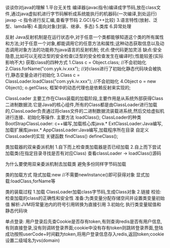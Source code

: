 谈谈你对java的理解
1.平台无关性
  编译器(javac指令)编译成字节码,放在class文件,通过java虚拟机进行字节码解析成系统能执行的机器码(一次编译,到处运行)
  javap -c 指令进行反汇编,查看字节码
2.GC(与C++比较)
3.语言特性(放射、泛型、lamda等)
4.面向对象(封装、继承、多态)
5.类库
6.异常处理

反射
Java反射机制是在运行状态中,对于任意一个类都能够知道这个类的所有属性和方法;对于任意一个对象,都能调用它的任意方法和属性;这种动态获取信息以及动态调用对象方法的功能称为java语言的反射机制;
优点:使代码更加灵活
缺点:安全隐患,比如可以无视泛型的安全检查(泛型的安全检查发生在编译时);性能较差(实际影响不大)
获取class的四种方式
1.Class c = Object.class; //不会初始化
2.Class.forName("com.yyk.iv.xxx"); //对class进行了初始化静态代码块会被执行,静态变量会进行初始化
3.Class c = ClassLoader.loadClass("com.yyk.iv.xxx"); //不会初始化
4.Object o = new Object();
  o.getClass;
框架中的动态代理也是依赖反射来实现的;

ClassLoader
主要工作在Class装载的加载阶段,主要作用是从系统外部获得Class二进制数据流.它是Java的核心组件,所有的Class都是由ClassLoader进行加载的,ClassLoader负责通过将class文件的二进制数据流装载进系统,然后交给虚拟机进行连接、初始化等操作.
主要方法 loadClass();
ClassLoader的种类
BootStrapClassLoader: c++编写,加载核心库java.*
ExtClassLoader:Java编写,加载扩展库javax.*
AppClassLoader:Java编写,加载程序所在目录
自定义ClassLoader的实现
关键函数 findClass()  defineClass();

类加载器的双亲委派机制
1.自下而上检查类加载器是否已经加载
2.自上而下尝试加载类(在指定目录寻找是否有对应Class)
查看classLoader -> loadClass()源码

为什么要使用双亲委派机制去加载类
避免多份同样字节码加载

类的加载方式
隐式加载:new  //不需要newInstance()即可获得对象
显式加载:loadClass,forName等

类的装载过程
1.加载 ClassLoader加载class字节码,生成Class对象
2.链接 校验:检查加载的class的正确性和安全性 准备:为类变量分配存储空间并设置类变量初始值 解析:JVM将常量池内的符号引用转换为直接引用
3.初始化 执行类变量赋值和静态代码块

单点登录:
用户登录后先查Cookie是否存有token,有则查询redis是否有用户信息,有则直接登录,没有则调转登录界面;cookie中没有存有token则跳转登录界面,登陆成功按照userCode+时间戳为token,将用户登录信息存入redis,返回token;cookie设置二级域名为vs(domain)



